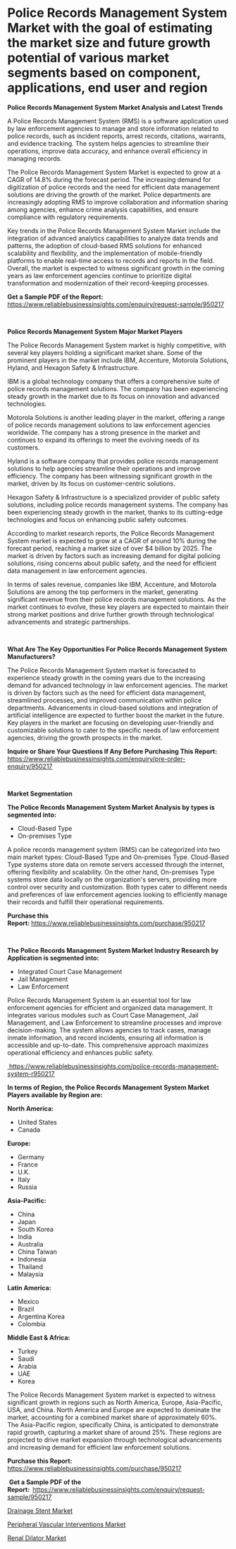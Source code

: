 <p><h1>Police Records Management System Market with the goal of estimating the market size and future growth potential of various market segments based on component, applications, end user and region</h1></p><p><strong>Police Records Management System Market Analysis and Latest Trends</strong></p>
<p><p>A Police Records Management System (RMS) is a software application used by law enforcement agencies to manage and store information related to police records, such as incident reports, arrest records, citations, warrants, and evidence tracking. The system helps agencies to streamline their operations, improve data accuracy, and enhance overall efficiency in managing records.</p><p>The Police Records Management System Market is expected to grow at a CAGR of 14.8% during the forecast period. The increasing demand for digitization of police records and the need for efficient data management solutions are driving the growth of the market. Police departments are increasingly adopting RMS to improve collaboration and information sharing among agencies, enhance crime analysis capabilities, and ensure compliance with regulatory requirements.</p><p>Key trends in the Police Records Management System Market include the integration of advanced analytics capabilities to analyze data trends and patterns, the adoption of cloud-based RMS solutions for enhanced scalability and flexibility, and the implementation of mobile-friendly platforms to enable real-time access to records and reports in the field. Overall, the market is expected to witness significant growth in the coming years as law enforcement agencies continue to prioritize digital transformation and modernization of their record-keeping processes.</p></p>
<p><strong>Get a Sample PDF of the Report:&nbsp;</strong> <a href="https://www.reliablebusinessinsights.com/enquiry/request-sample/950217">https://www.reliablebusinessinsights.com/enquiry/request-sample/950217</a></p>
<p>&nbsp;</p>
<p><strong>Police Records Management System Major Market Players</strong></p>
<p><p>The Police Records Management System market is highly competitive, with several key players holding a significant market share. Some of the prominent players in the market include IBM, Accenture, Motorola Solutions, Hyland, and Hexagon Safety & Infrastructure.</p><p>IBM is a global technology company that offers a comprehensive suite of police records management solutions. The company has been experiencing steady growth in the market due to its focus on innovation and advanced technologies.</p><p>Motorola Solutions is another leading player in the market, offering a range of police records management solutions to law enforcement agencies worldwide. The company has a strong presence in the market and continues to expand its offerings to meet the evolving needs of its customers.</p><p>Hyland is a software company that provides police records management solutions to help agencies streamline their operations and improve efficiency. The company has been witnessing significant growth in the market, driven by its focus on customer-centric solutions.</p><p>Hexagon Safety & Infrastructure is a specialized provider of public safety solutions, including police records management systems. The company has been experiencing steady growth in the market, thanks to its cutting-edge technologies and focus on enhancing public safety outcomes.</p><p>According to market research reports, the Police Records Management System market is expected to grow at a CAGR of around 10% during the forecast period, reaching a market size of over $4 billion by 2025. The market is driven by factors such as increasing demand for digital policing solutions, rising concerns about public safety, and the need for efficient data management in law enforcement agencies.</p><p>In terms of sales revenue, companies like IBM, Accenture, and Motorola Solutions are among the top performers in the market, generating significant revenue from their police records management solutions. As the market continues to evolve, these key players are expected to maintain their strong market positions and drive further growth through technological advancements and strategic partnerships.</p></p>
<p>&nbsp;</p>
<p><strong>What Are The Key Opportunities For Police Records Management System Manufacturers?</strong></p>
<p><p>The Police Records Management System market is forecasted to experience steady growth in the coming years due to the increasing demand for advanced technology in law enforcement agencies. The market is driven by factors such as the need for efficient data management, streamlined processes, and improved communication within police departments. Advancements in cloud-based solutions and integration of artificial intelligence are expected to further boost the market in the future. Key players in the market are focusing on developing user-friendly and customizable solutions to cater to the specific needs of law enforcement agencies, driving the growth prospects in the market.</p></p>
<p><strong>Inquire or Share Your Questions If Any Before Purchasing This Report:</strong> <a href="https://www.reliablebusinessinsights.com/enquiry/pre-order-enquiry/950217">https://www.reliablebusinessinsights.com/enquiry/pre-order-enquiry/950217</a></p>
<p>&nbsp;</p>
<p><strong>Market Segmentation</strong></p>
<p><strong>The Police Records Management System Market Analysis by types is segmented into:</strong></p>
<p><ul><li>Cloud-Based Type</li><li>On-premises Type</li></ul></p>
<p><p>A police records management system (RMS) can be categorized into two main market types: Cloud-Based Type and On-premises Type. Cloud-Based Type systems store data on remote servers accessed through the internet, offering flexibility and scalability. On the other hand, On-premises Type systems store data locally on the organization's servers, providing more control over security and customization. Both types cater to different needs and preferences of law enforcement agencies looking to efficiently manage their records and fulfill their operational requirements.</p></p>
<p><strong>Purchase this Report:&nbsp;</strong><a href="https://www.reliablebusinessinsights.com/purchase/950217">https://www.reliablebusinessinsights.com/purchase/950217</a></p>
<p>&nbsp;</p>
<p><strong>The Police Records Management System Market Industry Research by Application is segmented into:</strong></p>
<p><ul><li>Integrated Court Case Management</li><li>Jail Management</li><li>Law Enforcement</li></ul></p>
<p><p>Police Records Management System is an essential tool for law enforcement agencies for efficient and organized data management. It integrates various modules such as Court Case Management, Jail Management, and Law Enforcement to streamline processes and improve decision-making. The system allows agencies to track cases, manage inmate information, and record incidents, ensuring all information is accessible and up-to-date. This comprehensive approach maximizes operational efficiency and enhances public safety.</p></p>
<p><a href="https://www.reliablebusinessinsights.com/police-records-management-system-r950217">&nbsp;https://www.reliablebusinessinsights.com/police-records-management-system-r950217</a></p>
<p><strong>In terms of Region, the Police Records Management System Market Players available by Region are:</strong></p>
<p>
    <p> <strong> North America: </strong>
        <ul>
            <li>United States</li>
            <li>Canada</li>
        </ul>
        </p> 
    <p> <strong> Europe: </strong>
        <ul>
            <li>Germany</li>
            <li>France</li>
            <li>U.K.</li>
            <li>Italy</li>
            <li>Russia</li>
        </ul>
        </p> 
    <p> <strong> Asia-Pacific: </strong>
        <ul>
            <li>China</li>
            <li>Japan</li>
            <li>South Korea</li>
            <li>India</li>
            <li>Australia</li>
            <li>China Taiwan</li>
            <li>Indonesia</li>
            <li>Thailand</li>
            <li>Malaysia</li>
        </ul>
        </p> 
    <p> <strong> Latin America: </strong>
        <ul>
            <li>Mexico</li>
            <li>Brazil</li>
            <li>Argentina Korea</li>
            <li>Colombia</li>
        </ul>
        </p> 
    <p> <strong> Middle East & Africa: </strong>
        <ul>
            <li>Turkey</li>
            <li>Saudi</li>
            <li>Arabia</li>
            <li>UAE</li>
            <li>Korea</li>
        </ul>
    </p>
    </p>
<p><p>The Police Records Management System market is expected to witness significant growth in regions such as North America, Europe, Asia-Pacific, USA, and China. North America and Europe are expected to dominate the market, accounting for a combined market share of approximately 60%. The Asia-Pacific region, specifically China, is anticipated to demonstrate rapid growth, capturing a market share of around 25%. These regions are projected to drive market expansion through technological advancements and increasing demand for efficient law enforcement solutions.</p></p>
<p><strong>Purchase this Report: </strong><a href="https://www.reliablebusinessinsights.com/purchase/950217">https://www.reliablebusinessinsights.com/purchase/950217</a></p>
<p>&nbsp;<strong>Get a Sample PDF of the Report:&nbsp;&nbsp;</strong><a href="https://www.reliablebusinessinsights.com/enquiry/request-sample/950217">https://www.reliablebusinessinsights.com/enquiry/request-sample/950217</a></p>
<p><strong></strong></p>
<p><p><a href="https://github.com/marlinacrngin/Market-Research-Report-List-1/blob/main/drainage-stent-market.md">Drainage Stent Market</a></p><p><a href="https://github.com/KeeganBarrows2023/Market-Research-Report-List-2/blob/main/peripheral-vascular-interventions-market.md">Peripheral Vascular Interventions Market</a></p><p><a href="https://github.com/wnxtvsgd56/Market-Research-Report-List-1/blob/main/renal-dilator-market.md">Renal Dilator Market</a></p></p>